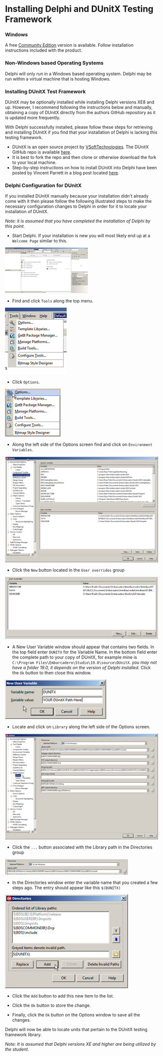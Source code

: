 # Installing Delphi and DUnitX Testing Framework #
### Windows ###

A free [Community Edition](https://www.embarcadero.com/products/delphi/starter) version is available.  Follow installation instructions included with the product.

### Non-Windows based Operating Systems ###

Delphi will only run in a Windows based operating system.  Delphi may be run within a virtual machine that is hosting Windows.

### Installing DUnitX Test Framework ###
DUnitX may be optionally installed while installing Delphi versions XE8 and up.  However, I recommend following the instructions below and manually, obtaining a copy of DUnitX directly from the authors GitHub repository as it is updated more frequently.

With Delphi successfully installed, please follow these steps for retrieving and installing DUnitX if you find that your installation of Delphi is lacking this testing framework.

- DUnitX is an open source project by [VSoftTechnologies](https://www.github.com/VSoftTechnologies).  The DUnitX GitHub repo is available [here](https://github.com/VSoftTechnologies/DUnitX).
- It is best to fork the repo and then clone or otherwise download the fork to your local machine.
- Step-by-step instructions on how to install DUnitX into Delphi have been posted by Vincent Parrett in a blog post located [here](https://www.finalbuilder.com/resources/blogs/postid/702/dunitx-has-a-wizard).

### Delphi Configuration for DUnitX ###

If you installed DUnitX manually because your installation didn't already come with it then please follow the following illustrated steps to make the necessary configuration changes to Delphi in order for it to locate your installation of DUnitX.

*Note: it is assumed that you have completed the installation of Delphi by this point.*

- Start Delphi.  If your installation is new you will most likely end up at a `Welcome Page` similar to this.

[![Welcome Page](https://raw.githubusercontent.com/exercism/delphi/master/docs/img/00delphiwelcomepageLogo.png)](https://raw.githubusercontent.com/exercism/delphi/master/docs/img/00delphiwelcomepage.png)

- Find and click `Tools` along the top menu.
 
![Tools](https://raw.githubusercontent.com/exercism/delphi/master/docs/img/01delphiclicktools.png)

- Click `Options`.

![Options](https://raw.githubusercontent.com/exercism/delphi/master/docs/img/02delphiclickoptions.png)

- Along the left side of the Options screen find and click on `Environment Variables`.

[![Options Screen Environment Variables](https://raw.githubusercontent.com/exercism/delphi/master/docs/img/03delphioptionsenvironmentvariablesLogo.png)](https://raw.githubusercontent.com/exercism/delphi/master/docs/img/03delphioptionsenvironmentvariables.png)

- Click the `New` button located in the `User overrides` group 

![Click New](https://raw.githubusercontent.com/exercism/delphi/master/docs/img/04delphioptionsenvironmentvariablesclicknew.png)

- A New User Variable window should appear that contains two fields.  In the top field enter `DUNITX` for the Variable Name.  In the bottom field enter the complete path to your copy of DUnitX, for example mine is `C:\Program Files\Embarcadero\Studio\19.0\source\DUnitX`.  *you may not have a folder 19.0, it depends on the version of Delphi installed.*  Click the `Ok` button to then close this window.

![New User Variable](https://raw.githubusercontent.com/exercism/delphi/master/docs/img/05delphinewuservariable.png)

- Locate and click on `Library` along the left side of the Options screen.

[![Library](https://raw.githubusercontent.com/exercism/delphi/master/docs/img/06delphioptionslibraryLogo.png)](https://raw.githubusercontent.com/exercism/delphi/master/docs/img/06delphioptionslibrary.png)

- Click the `...` button associated with the Library path in the Directories group

[![...button](https://raw.githubusercontent.com/exercism/delphi/master/docs/img/07delphiclicklibrarypathbuttonLogo.png)](https://raw.githubusercontent.com/exercism/delphi/master/docs/img/07delphiclicklibrarypathbutton.png)

- In the Directories window enter the variable name that you created a few steps ago.  The entry should appear like this `$(DUNITX)` 

![Directories](https://raw.githubusercontent.com/exercism/delphi/master/docs/img/08delphidirectoriesinputvarnameclickadd.png)

- Click the `Add` button to add this new item to the list.

- Click the `Ok` button to store the change.


- Finally, click the `Ok` button on the Options window to save all the changes.

Delphi will now be able to locate units that pertain to the DUnitX testing framework library.

*Note: It is assumed that Delphi versions XE and higher are being utilized by the student.*
